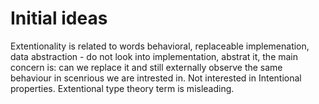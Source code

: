 # Initial ideas

Extentionality is related to words behavioral, replaceable implemenation, data abstraction - do not look into implementation, abstrat it, the main concern is: can we replace it and still externally observe the same behaviour in scenrious we are intrested in.
Not interested in Intentional properties.
Extentional type theory term is misleading.
